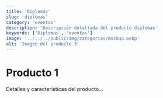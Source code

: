 ```yaml
---
title: 'Diplomas'
slug: 'diplomas'
category: 'eventos'
description: 'Descripción detallada del producto diplomas'
keywords: ['Diplomas', 'eventos']
image: '../../../public/img/categorias/mockup.webp'
alt: 'Imagen del producto 3'
---
```

# Producto 1
Detalles y características del producto...